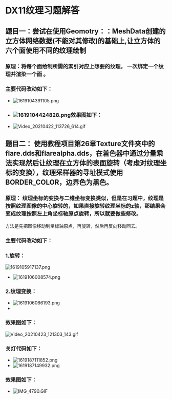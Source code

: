 # DX11纹理习题解答

## 题目一：尝试在使用Geomotry：：MeshData创建的立方体网络数据(不能对其修改)的基础上,让立方体的六个面使用不同的纹理绘制

### 原理：将每个面绘制所需的索引对应上想要的纹理， 一次绑定一个纹理并渲染一个面 。

### 主要代码改动如下：

- ![1619104391105.png](https://img10.360buyimg.com/ddimg/jfs/t1/185062/27/420/112127/60819ab2Ebb3ab5ac/7529da62debc09ce.png)

- ### ![1619104424828.png](https://img14.360buyimg.com/ddimg/jfs/t1/172649/38/5968/125812/60819ab2Eca882a3b/4d26280dd007a7a7.png)效果图如下：

- ![Video_20210422_113726_614.gif](https://img14.360buyimg.com/ddimg/jfs/t1/170246/38/20643/1033800/60819ab5E70ce8c0e/d1652228106e60a2.gif)

## 题目二： 使用教程项目第26章Texture文件夹中的flare.dds和flarealpha.dds，在着色器中通过分量乘法实现然后让纹理在立方体的表面旋转（考虑对纹理坐标的变换），纹理采样器的寻址模式使用BORDER_COLOR，边界色为黑色。

### 原理： 纹理坐标的变换与二维坐标变换类似，但是在习题中，纹理是按照纹理图像的中心旋转的，如果直接旋转纹理坐标的z轴，那结果会变成纹理按照左上角坐标轴原点旋转，所以就要做些修改。
方法是先把图像移动到坐标轴原点，再旋转，然后再反向移动回去。

### 主要代码改动如下：

### 1.旋转：

 ![1619105917137.png](https://img11.360buyimg.com/ddimg/jfs/t1/165116/23/19975/28667/60819ab2Ed3d51c25/2deaa2d0cdc3a62e.png) 

- ![1619106008574.png](https://img12.360buyimg.com/ddimg/jfs/t1/161097/23/20383/33032/60819ab2E46c843d5/931b0ed88b48206f.png)

### 2.纹理变换：

- ![1619106066193.png](https://img14.360buyimg.com/ddimg/jfs/t1/160444/37/21139/73549/60819ab2E1f6db558/e0dcb1ab0f4c724f.png)
- 

### 效果图如下：

   ![Video_20210423_121303_143.gif](https://img12.360buyimg.com/ddimg/jfs/t1/168050/17/20219/1748262/60827a16Ec8c94da7/a7e0fdb39ad29768.gif) 

### 关灯代码如下：

- ![1619187111852.png](https://img14.360buyimg.com/ddimg/jfs/t1/173109/10/6228/61833/6082d637Ed27bc0f4/5100598e8186216e.png)
- ![1619187149932.png](https://img13.360buyimg.com/ddimg/jfs/t1/172622/17/6149/54068/6082d637Ea5969274/801746b92132b39d.png)



### 效果图如下：

- ![IMG_4790.GIF](https://img12.360buyimg.com/ddimg/jfs/t1/175119/14/6053/647264/6082cbd5Eda61c1fb/153bd625ba9f3bae.gif)

  